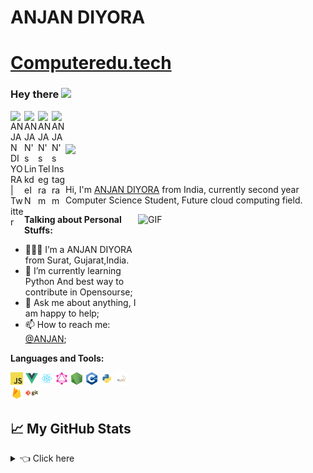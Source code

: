 # ANJAN DIYORA

# [Computeredu.tech](http://www.computeredu.tech/)

### Hey there <img src="https://media.giphy.com/media/hvRJCLFzcasrR4ia7z/giphy.gif" width="25px">

<a href="https://twitter.com/DiyoraAnjan">
  <img align="left" alt="ANJAN DIYORA | Twitter" width="22px" src="https://cdn.jsdelivr.net/npm/simple-icons@v3/icons/twitter.svg" />
</a>
<a href="https://www.linkedin.com/in/anjandiyora/">
  <img align="left" alt="ANJAN's LinkdeIN" width="22px" src="https://cdn.jsdelivr.net/npm/simple-icons@v3/icons/linkedin.svg" />
</a>
<a href="https://t.me/anjan50">
  <img align="left" alt="ANJAN's Telegram" width="22px" src="https://cdn.jsdelivr.net/npm/simple-icons@v3/icons/telegram.svg" />
</a>
<a href="https://www.instagram.com/anjandiyora5/">
  <img align="left" alt="ANJAN's Instagram" width="22px" src="https://cdn.jsdelivr.net/npm/simple-icons@v3/icons/instagram.svg" />
</a>


#
<br />

![](https://visitor-badge.glitch.me/badge?page_id=Anjan50.Anjan50)

<br />

Hi, I'm [ANJAN DIYORA](http://www.computeredu.tech/) from India, currently second year Computer Science Student, Future cloud computing field.  

  <img align="right" alt="GIF" src="https://github.com/ANJAN5005/img/blob/main/Untitled%20design%20(2).gif" width="300" height="300" />
  
**Talking about Personal Stuffs:**

- 👨🏽‍💻 I’m a ANJAN DIYORA from Surat, Gujarat,India.
- 🌱 I’m currently learning Python And best way to contribute in Opensourse; 
- 💬 Ask me about anything, I am happy to help;
- 📫 How to reach me: [@ANJAN](https://www.linkedin.com/in/anjandiyora/);

**Languages and Tools:**  

<code><img height="20" src="https://raw.githubusercontent.com/github/explore/80688e429a7d4ef2fca1e82350fe8e3517d3494d/topics/javascript/javascript.png"></code>
<code><img height="20" src="https://raw.githubusercontent.com/github/explore/80688e429a7d4ef2fca1e82350fe8e3517d3494d/topics/vue/vue.png"></code>
<code><img height="20" src="https://raw.githubusercontent.com/github/explore/80688e429a7d4ef2fca1e82350fe8e3517d3494d/topics/react/react.png"></code>
<code><img height="20" src="https://raw.githubusercontent.com/github/explore/5c058a388828bb5fde0bcafd4bc867b5bb3f26f3/topics/graphql/graphql.png"></code>
<code><img height="20" src="https://raw.githubusercontent.com/github/explore/80688e429a7d4ef2fca1e82350fe8e3517d3494d/topics/nodejs/nodejs.png"></code>
<code><img height="20" src="https://raw.githubusercontent.com/github/explore/80688e429a7d4ef2fca1e82350fe8e3517d3494d/topics/cpp/cpp.png"></code>
<code><img height="20" src="https://raw.githubusercontent.com/github/explore/80688e429a7d4ef2fca1e82350fe8e3517d3494d/topics/python/python.png"></code>
<code><img height="20" src="https://raw.githubusercontent.com/github/explore/80688e429a7d4ef2fca1e82350fe8e3517d3494d/topics/mysql/mysql.png"></code>
<code><img height="20" src="https://raw.githubusercontent.com/github/explore/80688e429a7d4ef2fca1e82350fe8e3517d3494d/topics/firebase/firebase.png"></code>
<code><img height="20" src="https://raw.githubusercontent.com/github/explore/80688e429a7d4ef2fca1e82350fe8e3517d3494d/topics/git/git.png"></code>





## 📈 My GitHub Stats
<details>
<summary> 👈 Click here </summary>
<br />

<p align="left"> <img src="https://github-readme-stats.vercel.app/api?username=Anjan50&show_icons=true&theme=gotham" alt="ANJAN DIYORA" />
  <p align="left"> <img src="https://github-readme-stats.vercel.app/api/top-langs/?username=Anjan50&layout=compact)](https://github.com/Anjan50/github-readme-stats)" alt="ANJAN DIYORA" />

</details>

